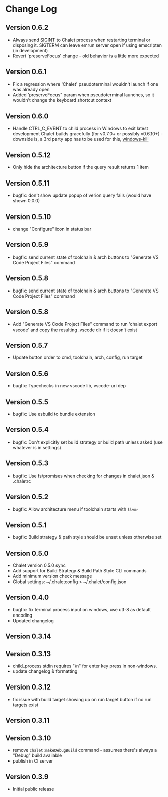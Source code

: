 # Change Log

## Version 0.6.2

- Always send SIGINT to Chalet process when restarting terminal or disposing it. SIGTERM can leave emrun server open if using emscripten (in development)
- Revert 'preserveFocus' change - old behavior is a little more expected

## Version 0.6.1

- Fix a regression where 'Chalet' pseudoterminal wouldn't launch if one was already open
- Added 'preserveFocus" param when pseudoterminal launches, so it wouldn't change the keyboard shortcut context

## Version 0.6.0

- Handle CTRL_C_EVENT to child process in Windows to exit latest development Chalet builds gracefully (for v0.7.0+ or possibly v0.6.10+) - downside is, a 3rd party app has to be used for this, [windows-kill](https://github.com/ElyDotDev/windows-kill)

## Version 0.5.12

- Only hide the architecture button if the query result returns 1 item

## Version 0.5.11

- bugfix: don't show update popup of verion query fails (would have shown 0.0.0)

## Version 0.5.10

- change "Configure" icon in status bar

## Version 0.5.9

- bugfix: send current state of toolchain & arch buttons to "Generate VS Code Project Files" command

## Version 0.5.8

- bugfix: send current state of toolchain & arch buttons to "Generate VS Code Project Files" command

## Version 0.5.8

- Add "Generate VS Code Project Files" command to run 'chalet export vscode' and copy the resulting .vscode dir if it doesn't exist

## Version 0.5.7

- Update button order to cmd, toolchain, arch, config, run target

## Version 0.5.6

- bugfix: Typechecks in new vscode lib, vscode-uri dep

## Version 0.5.5

- bugfix: Use esbuild to bundle extension

## Version 0.5.4

- bugfix: Don't explicitly set build strategy or build path unless asked (use whatever is in settings)

## Version 0.5.3

- bugfix: Use fs/promises when checking for changes in chalet.json & .chaletrc

## Version 0.5.2

- bugfix: Allow architecture menu if toolchain starts with `llvm-`

## Version 0.5.1

- bugfix: Build strategy & path style should be unset unless otherwise set

## Version 0.5.0

- Chalet version 0.5.0 sync
- Add support for Build Strategy & Build Path Style CLI commands
- Add minimum version check message
- Global settings: ~/.chaletconfig > ~/.chalet/config.json

## Version 0.4.0

- bugfix: fix terminal process input on windows, use utf-8 as default encoding  
- Updated changelog

## Version 0.3.14
## Version 0.3.13

- child_process stdin requires "\n" for enter key press in non-windows.
- update changelog & formatting

## Version 0.3.12

- fix issue with build target showing up on run target button if no run targets exist

## Version 0.3.11
## Version 0.3.10

- remove `chalet:makeDebugBuild` command - assumes there's always a "Debug" build available
- publish in CI server

## Version 0.3.9

- Initial public release
